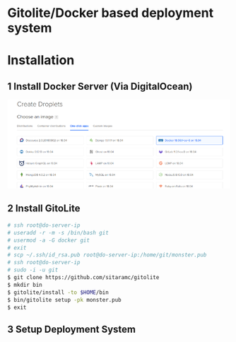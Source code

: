 # Gitolite/Docker based deployment system


# Installation

## 1 Install Docker Server (Via DigitalOcean)

![](doc/img/do-docker.png)

## 2 Install GitoLite

```bash
# ssh root@do-server-ip
# useradd -r -m -s /bin/bash git
# usermod -a -G docker git
# exit
# scp ~/.ssh/id_rsa.pub root@do-server-ip:/home/git/monster.pub
# ssh root@do-server-ip
# sudo -i -u git
$ git clone https://github.com/sitaramc/gitolite
$ mkdir bin
$ gitolite/install -to $HOME/bin
$ bin/gitolite setup -pk monster.pub
$ exit
```

## 3 Setup Deployment System

